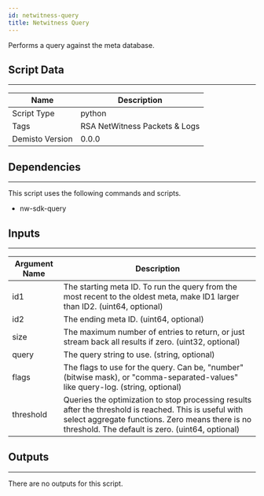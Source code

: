 ```yaml
---
id: netwitness-query
title: Netwitness Query
---
```


Performs a query against the meta database.

## Script Data
---

| **Name** | **Description** |
| --- | --- |
| Script Type | python |
| Tags | RSA NetWitness Packets & Logs |
| Demisto Version | 0.0.0 |

## Dependencies
---
This script uses the following commands and scripts.
* nw-sdk-query

## Inputs
---

| **Argument Name** | **Description** |
| --- | --- |
| id1 | The starting meta ID. To run the query from the most recent to the oldest meta, make ID1 larger than ID2. (uint64, optional) |
| id2 | The ending meta ID. (uint64, optional) |
| size | The maximum number of entries to return, or just stream back all results if zero. (uint32, optional) |
| query | The query string to use. (string, optional)  |
| flags | The flags to use for the query.  Can be, "number" (bitwise mask), or "comma-separated-values" like query-log. (string, optional) |
| threshold | Queries the optimization to stop processing results after the threshold is reached. This is useful with select aggregate functions. Zero means there is no threshold. The default is zero. (uint64, optional) |

## Outputs
---
There are no outputs for this script.
